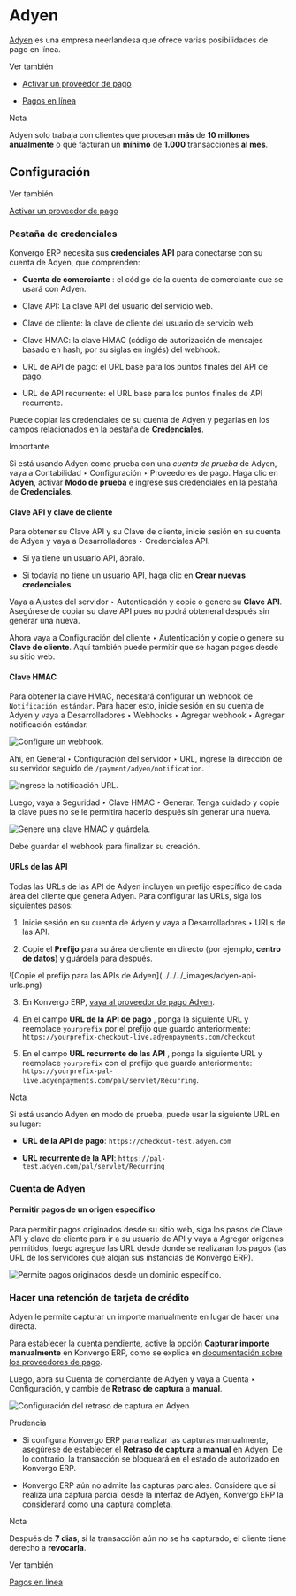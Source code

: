 # Adyen

[Adyen](https://www.adyen.com/) es una empresa neerlandesa que ofrece varias
posibilidades de pago en línea.

<div class="alert alert-secondary">
<p class="alert-title">
Ver también</p><ul>
<li><p><a href="../payment_providers#payment-providers-add-new"><span class="std std-ref">Activar un proveedor de pago</span></a></p></li>
<li><p><a href="../payment_providers">Pagos en línea</a></p></li>
</ul>
</div> <div class="alert alert-primary">
<p class="alert-title">
Nota</p><p>Adyen solo trabaja con clientes que procesan <b>más</b> de <b>10 millones anualmente</b> o que facturan un <b>mínimo</b> de <b>1.000</b> transacciones <b>al mes</b>.</p>
</div>

## Configuración

<div class="alert alert-secondary">
<p class="alert-title">
Ver también</p><p><a href="../payment_providers#payment-providers-add-new"><span class="std std-ref">Activar un proveedor de pago</span></a></p>
</div>

### Pestaña de credenciales

Konvergo ERP necesita sus **credenciales API** para conectarse con su cuenta de Adyen,
que comprenden:

  * **Cuenta de comerciante** : el código de la cuenta de comerciante que se usará con Adyen.

  * Clave API: La clave API del usuario del servicio web.

  * Clave de cliente: la clave de cliente del usuario de servicio web.

  * Clave HMAC: la clave HMAC (código de autorización de mensajes basado en hash, por su siglas en inglés) del webhook.

  * URL de API de pago: el URL base para los puntos finales del API de pago.

  * URL de API recurrente: el URL base para los puntos finales de API recurrente.

Puede copiar las credenciales de su cuenta de Adyen y pegarlas en los campos
relacionados en la pestaña de **Credenciales**.

<div class="alert alert-warning">
<p class="alert-title">
Importante</p><p>Si está usando Adyen como prueba con una <em>cuenta de prueba</em> de Adyen, vaya a Contabilidad ‣ Configuración ‣ Proveedores de pago. Haga clic en <b>Adyen</b>, activar <b>Modo de prueba</b> e ingrese sus credenciales en la pestaña de <b>Credenciales</b>.</p>
</div>

#### Clave API y clave de cliente

Para obtener su Clave API y su Clave de cliente, inicie sesión en su cuenta de
Adyen y vaya a Desarrolladores ‣ Credenciales API.

  * Si ya tiene un usuario API, ábralo.

  * Si todavía no tiene un usuario API, haga clic en **Crear nuevas credenciales**.

Vaya a Ajustes del servidor ‣ Autenticación y copie o genere su **Clave API**.
Asegúrese de copiar su clave API pues no podrá obteneral después sin generar
una nueva.

Ahora vaya a Configuración del cliente ‣ Autenticación y copie o genere su
**Clave de cliente**. Aquí también puede permitir que se hagan pagos desde su
sitio web.

#### Clave HMAC

Para obtener la clave HMAC, necesitará configurar un webhook de `Notificación
estándar`. Para hacer esto, inicie sesión en su cuenta de Adyen y vaya a
Desarrolladores ‣ Webhooks ‣ Agregar webhook ‣ Agregar notificación estándar.

![Configure un webhook. ](../../../_images/adyen-add-webhook.png)

Ahí, en General ‣ Configuración del servidor ‣ URL, ingrese la dirección de su
servidor seguido de `/payment/adyen/notification`.

![Ingrese la notificación URL.](../../../_images/adyen-webhook-url.png)

Luego, vaya a Seguridad ‣ Clave HMAC ‣ Generar. Tenga cuidado y copie la clave
pues no se le permitira hacerlo después sin generar una nueva.

![Genere una clave HMAC y guárdela. ](../../../_images/adyen-hmac-key.png)

Debe guardar el webhook para finalizar su creación.

#### URLs de las API

Todas las URLs de las API de Adyen incluyen un prefijo específico de cada área
del cliente que genera Adyen. Para configurar las URLs, siga los siguientes
pasos:

  1. Inicie sesión en su cuenta de Adyen y vaya a Desarrolladores ‣ URLs de las API.

  2. Copie el **Prefijo** para su área de cliente en directo (por ejemplo, **centro de datos**) y guárdela para después.

![Copie el prefijo para las APIs de Adyen](../../../_images/adyen-api-
urls.png)

  3. En Konvergo ERP, [vaya al proveedor de pago Adyen](../payment_providers#payment-providers-add-new).

  4. En el campo **URL de la API de pago** , ponga la siguiente URL y reemplace `yourprefix` por el prefijo que guardo anteriormente: `https://yourprefix-checkout-live.adyenpayments.com/checkout`

  5. En el campo **URL recurrente de las API** , ponga la siguiente URL y reemplace `yourprefix` con el prefijo que guardo anteriormente: `https://yourprefix-pal-live.adyenpayments.com/pal/servlet/Recurring`.

<div class="alert alert-primary">
<p class="alert-title">
Nota</p><p>Si está usando Adyen en modo de prueba, puede usar la siguiente URL en su lugar:</p>
<ul>
<li><p><b>URL de la API de pago</b>: <code>https://checkout-test.adyen.com</code></p></li>
<li><p><b>URL recurrente de la API</b>: <code>https://pal-test.adyen.com/pal/servlet/Recurring</code></p></li>
</ul>
</div>

### Cuenta de Adyen

#### Permitir pagos de un origen específico

Para permitir pagos originados desde su sitio web, siga los pasos de Clave API
y clave de cliente para ir a su usuario de API y vaya a Agregar origenes
permitidos, luego agregue las URL desde donde se realizaran los pagos (las URL
de los servidores que alojan sus instancias de Konvergo ERP).

![Permite pagos originados desde un dominio específico.
](../../../_images/adyen-allowed-origins.png)

### Hacer una retención de tarjeta de crédito

Adyen le permite capturar un importe manualmente en lugar de hacer una
directa.

Para establecer la cuenta pendiente, active la opción **Capturar importe
manualmente** en Konvergo ERP, como se explica en [documentación sobre los proveedores
de pago](../payment_providers#payment-providers-manual-capture).

Luego, abra su Cuenta de comerciante de Adyen y vaya a Cuenta ‣ Configuración,
y cambie de **Retraso de captura** a **manual**.

![Configuración del retraso de captura en Adyen
](../../../_images/adyen_capture_delay.png) <div class="alert alert-warning">
<p class="alert-title">
Prudencia</p><ul>
<li><p>Si configura Konvergo ERP para realizar las capturas manualmente, asegúrese de establecer el <b>Retraso de captura</b> a <b>manual</b> en Adyen. De lo contrario, la transacción se bloqueará en el estado de autorizado en Konvergo ERP.</p></li>
<li><p>Konvergo ERP aún no admite las capturas parciales. Considere que si realiza una captura parcial desde la interfaz de Adyen, Konvergo ERP la considerará como una captura completa.</p></li>
</ul>
</div>
<div class="alert alert-primary">
<p class="alert-title">
Nota</p><p>Después de <b>7 dias</b>, si la transacción aún no se ha capturado, el cliente tiene derecho a <b>revocarla</b>.</p>
</div> <div class="alert alert-secondary">
<p class="alert-title">
Ver también</p><p><a href="../payment_providers">Pagos en línea</a></p>
</div>

